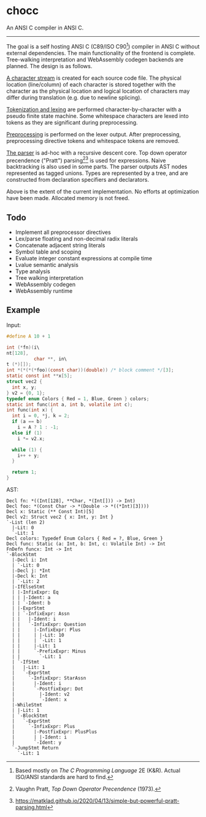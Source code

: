 # chocc

An ANSI C compiler in ANSI C.

---

The goal is a self hosting ANSI C (C89/ISO C90[^1]) compiler in ANSI C without external dependencies.
The main functionality of the frontend is complete.
Tree-walking interpretation and WebAssembly codegen backends are planned.
The design is as follows.

[A character stream](./io.c) is created for each source code file.
The physical location (line/column) of each character is stored together with the character as the physical location and logical location of characters may differ during translation (e.g. due to newline splicing).

[Tokenization and lexing](./lex.c) are performed character-by-character with a pseudo finite state machine. Some whitespace characters are lexed into tokens as they are significant during preprocessing.

[Preprocessing](./cpp.c) is performed on the lexer output.
After preprocessing, preprocessing directive tokens and whitespace tokens are removed.

[The parser](./parse.c) is ad-hoc with a recursive descent core.
Top down operator precendence ("Pratt") parsing[^2][^3] is used for expressions.
Naive backtracking is also used in some parts.
The parser outputs AST nodes represented as tagged unions.
Types are represented by a tree, and are constructed from declaration specifiers and declarators.

Above is the extent of the current implementation.
No efforts at optimization have been made.
Allocated memory is not freed.

## Todo

- Implement all preprocessor directives
- Lex/parse floating and non-decimal radix literals
- Concatenate adjacent string literals
- Symbol table and scoping
- Evaluate integer constant expressions at compile time
- Lvalue semantic analysis
- Type analysis
- Tree walking interpretation
- WebAssembly codegen
- WebAssembly runtime

## Example

Input:

```c
#define A 10 + 1

int (*fn)(i\
nt[128],
          char **, in\
t (*)[]);
int *(*(*(*foo)(const char))(double)) /* block comment */[3];
static const int **x[5];
struct vec2 {
  int x, y;
} v2 = {0, 1};
typedef enum Colors { Red = 1, Blue, Green } colors;
static int func(int a, int b, volatile int c);
int func(int x) {
  int i = 0, *j, k = 2;
  if (a == b)
    i = A ? 1 : -1;
  else if (1)
    i *= v2.x;

  while (1) {
    i++ + y;
  }

  return 1;
}
```

AST:

```
Decl fn: *((Int[128], **Char, *(Int[])) -> Int)
Decl foo: *(Const Char -> *(Double -> *((*Int)[3])))
Decl x: Static (** Const Int)[5]
Decl v2: Struct vec2 { x: Int, y: Int }
`-List (len 2)
  |-Lit: 0
  `-Lit: 1
Decl colors: Typedef Enum Colors { Red = ?, Blue, Green }
Decl func: Static (a: Int, b: Int, c: Volatile Int) -> Int
FnDefn funcx: Int -> Int
`-BlockStmt
  |-Decl i: Int
  | `-Lit: 0
  |-Decl j: *Int
  |-Decl k: Int
  | `-Lit: 2
  |-IfElseStmt
  | |-InfixExpr: Eq
  | | |-Ident: a
  | | `-Ident: b
  | |-ExprStmt
  | | `-InfixExpr: Assn
  | |   |-Ident: i
  | |   `-InfixExpr: Question
  | |     |-InfixExpr: Plus
  | |     | |-Lit: 10
  | |     | `-Lit: 1
  | |     |-Lit: 1
  | |     `-PrefixExpr: Minus
  | |       `-Lit: 1
  | `-IfStmt
  |   |-Lit: 1
  |   `-ExprStmt
  |     `-InfixExpr: StarAssn
  |       |-Ident: i
  |       `-PostfixExpr: Dot
  |         |-Ident: v2
  |         `-Ident: x
  |-WhileStmt
  | |-Lit: 1
  | `-BlockStmt
  |   `-ExprStmt
  |     `-InfixExpr: Plus
  |       |-PostfixExpr: PlusPlus
  |       | |-Ident: i
  |       `-Ident: y
  `-JumpStmt Return
    `-Lit: 1
```

[^1]: Based mostly on _The C Programming Language_ 2E (K&R). Actual ISO/ANSI standards are hard to find.
[^2]: Vaughn Pratt, _Top Down Operator Precendence_ (1973).
[^3]: <https://matklad.github.io/2020/04/13/simple-but-powerful-pratt-parsing.html>
